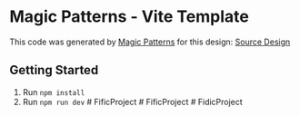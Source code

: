 # Magic Patterns - Vite Template

This code was generated by [Magic Patterns](https://magicpatterns.com) for this design: [Source Design](https://www.magicpatterns.com/c/3pv8ygd1rafqninmcxvkct)

## Getting Started

1. Run `npm install`
2. Run `npm run dev`
#   F i f i c P r o j e c t  
 #   F i f i c P r o j e c t  
 #   F i d i c P r o j e c t  
 